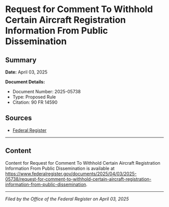 # Request for Comment To Withhold Certain Aircraft Registration Information From Public Dissemination

## Summary

**Date:** April 03, 2025

**Document Details:**
- Document Number: 2025-05738
- Type: Proposed Rule
- Citation: 90 FR 14590

## Sources
- [Federal Register](https://www.federalregister.gov/documents/2025/04/03/2025-05738/request-for-comment-to-withhold-certain-aircraft-registration-information-from-public-dissemination)

---

## Content

Content for Request for Comment To Withhold Certain Aircraft Registration Information From Public Dissemination is available at https://www.federalregister.gov/documents/2025/04/03/2025-05738/request-for-comment-to-withhold-certain-aircraft-registration-information-from-public-dissemination.

---

*Filed by the Office of the Federal Register on April 03, 2025*
